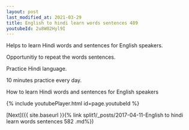 ```yaml
---
layout: post
last_modified_at: 2021-03-29
title: English to hindi learn words sentences 489 
youtubeId: 2u8W02Hyl9I
---
```

 
 
Helps to learn Hindi words and sentences for English speakers.

Opportunitiy to repeat the words sentences. 

Practice Hindi language. 
 
10 minutes practice every day. 
 
How to learn Hindi words and sentences for English speakers 
 
{% include youtubePlayer.html id=page.youtubeId %}
 
 
[Next]({{ site.baseurl }}{% link  split1/_posts/2017-04-11-English to hindi learn words sentences 582 .md%})
 
